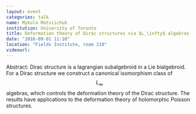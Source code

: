```yaml
---
layout: event
categories: talk
name: Mykola Matviichuk
institution: University of Toronto
title: Deformation theory of Dirac structures via $L_\infty$ algebras
date: "2016-09-01 11:10"
location: "Fields Institute, room 210"
videourl:
---
```

Abstract: Dirac structure is a lagrangian subalgebroid in a Lie bialgebroid. For a Dirac structure we construct a canonical isomorphism class of $$L_\infty$$ algebras, which controls the deformation theory of the Dirac structure. The results have applications to the deformation theory of holomorphic Poisson structures.
